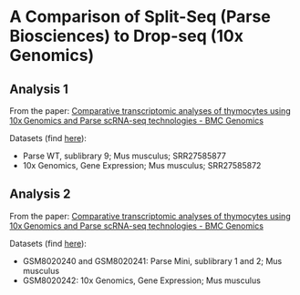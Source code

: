 # A Comparison of Split-Seq (Parse Biosciences) to Drop-seq (10x Genomics)
## Analysis 1
From the paper: [Comparative transcriptomic analyses of thymocytes using 10x Genomics and Parse scRNA-seq technologies - BMC Genomics](https://link.springer.com/article/10.1186/s12864-024-10976-x)

Datasets (find [here](https://www.ncbi.nlm.nih.gov/sra?term=SRP484103)):
- Parse WT, sublibrary 9; Mus musculus; SRR27585877
- 10x Genomics, Gene Expression; Mus musculus; SRR27585872

## Analysis 2
From the paper: [Comparative transcriptomic analyses of thymocytes using 10x Genomics and Parse scRNA-seq technologies - BMC Genomics](https://link.springer.com/article/10.1186/s12864-024-10976-x)

Datasets (find [here](https://www.ncbi.nlm.nih.gov/sra?term=SRP484103)):
- GSM8020240 and GSM8020241: Parse Mini, sublibrary 1 and 2; Mus musculus
- GSM8020242: 10x Genomics, Gene Expression; Mus musculus
